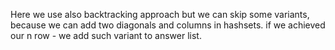 Here we use also backtracking approach but we can skip some variants, because we can add two diagonals and columns in  hashsets. if we achieved our n row - we add such variant to answer list.